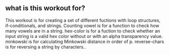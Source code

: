 ## what is this workout for?

This workout is for creating a set of different fuctions with loop structures, if-conditionals, and strings.
Counting vowel is for a function to check how many vowels are in a string.
hex-color is for a fuction to check whether an input string is a valid hex color without or with an alpha transparency value.
minkowski is for calculating Minkowski distance in order of p.
reverse-chars is for reversing a string by characters..